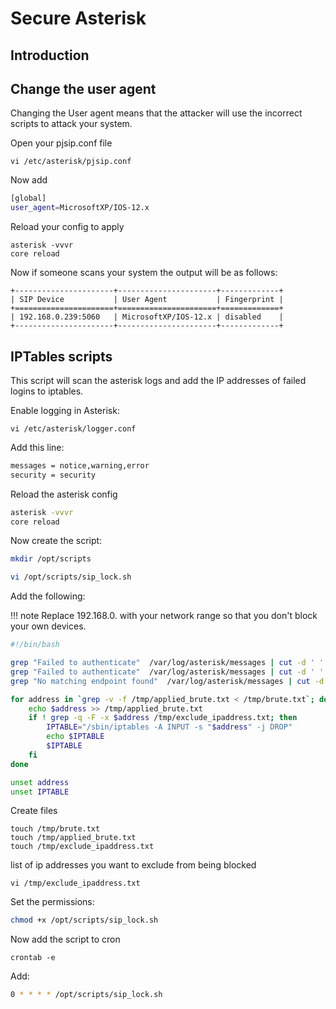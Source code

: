 # Secure Asterisk

## Introduction

## Change the user agent

Changing the User agent means that the attacker will
use the incorrect scripts to attack your system.

Open your pjsip.conf file

```
vi /etc/asterisk/pjsip.conf
```
Now add
```bash
[global]
user_agent=MicrosoftXP/IOS-12.x
```
Reload your config to apply
```
asterisk -vvvr
core reload
```
Now if someone scans your system the output will be as follows:
```
+----------------------+----------------------+-------------+
| SIP Device           | User Agent           | Fingerprint |
+======================+======================+=============+
| 192.168.0.239:5060   | MicrosoftXP/IOS-12.x | disabled    |
+----------------------+----------------------+-------------+
```

## IPTables scripts

This script will scan the asterisk logs and add the IP addresses of failed logins to iptables.

Enable logging in Asterisk:

```
vi /etc/asterisk/logger.conf
```
Add this line:

```bash
messages = notice,warning,error
security = security
```
Reload the asterisk config

```bash
asterisk -vvvr
core reload
```

Now create the script:

```bash
mkdir /opt/scripts

vi /opt/scripts/sip_lock.sh
```

Add the following:

!!! note
    Replace 192.168.0. with your network range
    so that you don't block your own devices.
    
```bash
#!/bin/bash

grep "Failed to authenticate"  /var/log/asterisk/messages | cut -d ' ' -f14 | sed 's/:5060//g' | sed "s/'//g" | cut -d ':' -f1 | grep -v "192.168.0\|callid\|)" | uniq > /tmp/brute.txt
grep "Failed to authenticate"  /var/log/asterisk/messages | cut -d ' ' -f12 | sed 's/:5060//g' | sed "s/'//g" | cut -d ':' -f1 | grep -v "192.168.0\|callid\|for\|failed" | uniq >> /tmp/brute.txt
grep "No matching endpoint found"  /var/log/asterisk/messages | cut -d ' ' -f13,14 | cut -d ':' -f1 | sed "s/'//g" | grep -v "192.168.0\|callid" | uniq >> /tmp/brute.txt

for address in `grep -v -f /tmp/applied_brute.txt < /tmp/brute.txt`; do
    echo $address >> /tmp/applied_brute.txt
    if ! grep -q -F -x $address /tmp/exclude_ipaddress.txt; then
        IPTABLE="/sbin/iptables -A INPUT -s "$address" -j DROP"
        echo $IPTABLE
        $IPTABLE
    fi
done

unset address
unset IPTABLE
```

Create files
```
touch /tmp/brute.txt
touch /tmp/applied_brute.txt
touch /tmp/exclude_ipaddress.txt
```

list of ip addresses you want to exclude from being blocked
```
vi /tmp/exclude_ipaddress.txt
```

Set the permissions:
```bash
chmod +x /opt/scripts/sip_lock.sh
```
Now add the script to cron
```
crontab -e
```
Add:

```bash
0 * * * * /opt/scripts/sip_lock.sh
```
